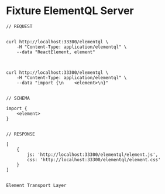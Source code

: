 # Fixture ElementQL Server


    // REQUEST


    curl http://localhost:33300/elementql \
        -H "Content-Type: application/elementql" \
        --data "ReactElement, element"



    curl http://localhost:33300/elementql \
        -H "Content-Type: application/elementql" \
        --data "import {\n    <element>\n}"


    // SCHEMA

    import {
        <element>
    }


    // RESPONSE

    [
        {
            js: 'http://localhost:33300/elementql/element.js',
            css: 'http://localhost:33300/elementql/element.css'
        }
    ]


    Element Transport Layer
